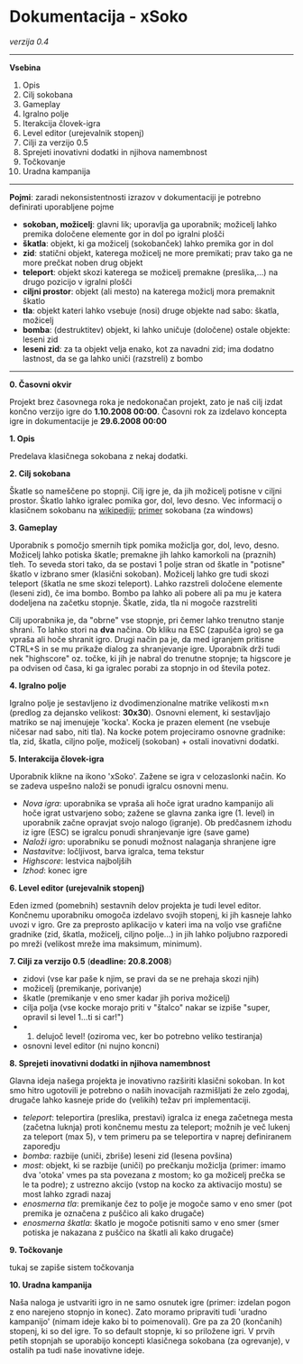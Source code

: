 # Dokumentacija - xSoko #
_verzija 0.4_

---

**Vsebina**
  1. Opis
  1. Cilj sokobana
  1. Gameplay
  1. Igralno polje
  1. Iterakcija človek-igra
  1. Level editor (urejevalnik stopenj)
  1. Cilji za verzijo 0.5
  1. Sprejeti inovativni dodatki in njihova namembnost
  1. Točkovanje
  1. Uradna kampanija

---


**Pojmi**:
zaradi nekonsistentnosti izrazov v dokumentaciji je potrebno definirati uporabljene pojme
  * **sokoban, možicelj**: glavni lik; uporavlja ga uporabnik; možicelj lahko premika določene elemente gor in dol po igralni plošči
  * **škatla**: objekt, ki ga možicelj (sokobanček) lahko premika gor in dol
  * **zid**: statični objekt, katerega možicelj ne more premikati; prav tako ga ne more prečkat noben drug objekt
  * **teleport**: objekt skozi katerega se možicelj premakne (preslika,...) na drugo pozicijo v igralni plošči
  * **ciljni prostor**: objekt (ali mesto) na katerega možiclj mora premaknit škatlo
  * **tla**: objekt kateri lahko vsebuje (nosi) druge objekte nad sabo: škatla, možicelj
  * **bomba**: (destruktitev) objekt, ki lahko uničuje (določene) ostale objekte: leseni zid
  * **leseni zid**: za ta objekt velja enako, kot za navadni zid; ima dodatno lastnost, da se ga lahko uniči (razstreli) z bombo

---


**0. Časovni okvir**

Projekt brez časovnega roka je nedokonačan projekt, zato je naš cilj izdat končno verzijo igre do **1.10.2008 00:00**.
Časovni rok za izdelavo koncepta igre in dokumentacije je **29.6.2008 00:00**

**1. Opis**

Predelava klasičnega sokobana z nekaj dodatki.


**2. Cilj sokobana**

Škatle so nameščene po stopnji. Cilj igre je, da jih možicelj potisne v ciljni prostor. Škatlo lahko igralec pomika gor, dol, levo desno.
Vec informacij o klasičnem sokobanu na [wikipediji](http://en.wikipedia.org/wiki/Sokoban); [primer](http://www.geocities.com/ygp_bg/sokoban.html) sokobana (za windows)


**3. Gameplay**

Uporabnik s pomočjo smernih tipk pomika možiclja gor, dol, levo, desno. Možicelj lahko potiska škatle; premakne jih lahko kamorkoli na (praznih) tleh. To seveda stori tako, da se postavi 1 polje stran od škatle in "potisne" škatlo v izbrano smer (klasični sokoban).
Možicelj lahko gre tudi skozi teleport (škatla ne sme skozi teleport). Lahko razstreli določene elemente (leseni zid), če ima bombo. Bombo pa lahko ali pobere ali pa mu je katera dodeljena na začetku stopnje. Škatle, zida, tla ni mogoče razstreliti

Cilj uporabnika je, da "obrne" vse stopnje, pri čemer lahko trenutno stanje shrani. To lahko stori na **dva** načina. Ob kliku na ESC (zapušča igro) se ga vpraša ali hoče shranit igro. Drugi način pa je, da med igranjem pritisne CTRL+S in se mu prikaže dialog za shranjevanje igre.
Uporabnik drži tudi nek "highscore" oz. točke, ki jih je nabral do trenutne stopnje; ta higscore je pa odvisen od časa, ki ga igralec porabi za stopnjo in od števila potez.

**4. Igralno polje**

Igralno polje je sestavljeno iz dvodimenzionalne matrike velikosti m×n (predlog za dejansko velikost: **30x30**). Osnovni element, ki sestavljajo matriko se naj imenujeje 'kocka'.
Kocka je prazen element (ne vsebuje ničesar nad sabo, niti tla). Na kocke potem projeciramo osnovne gradnike: tla, zid, škatla, ciljno polje, možicelj (sokoban) + ostali inovativni dodatki.

**5. Interakcija človek-igra**

Uporabnik klikne na ikono 'xSoko'. Zažene se igra v celozaslonki način. Ko se zadeva uspešno naloži se ponudi igralcu osnovni menu.

  * _Nova igra_: uporabnika se vpraša ali hoče igrat uradno kampanijo ali hoče igrat ustvarjeno sobo; zažene se glavna zanka igre (1. level) in uporabnik začne opravjat svojo nalogo (igranje). Ob predčasnem izhodu iz igre (ESC) se igralcu ponudi shranjevanje igre (save game)
  * _Naloži igro_: uporabniku se ponudi možnost nalaganja shranjene igre
  * _Nastavitve_: ločljivost, barva igralca, tema tekstur
  * _Highscore_: lestvica najboljših
  * _Izhod_: konec igre

**6. Level editor (urejevalnik stopenj)**

Eden izmed (pomebnih) sestavnih delov projekta je tudi level editor. Končnemu uporabniku omogoča izdelavo svojih stopenj, ki jih kasneje lahko uvozi v igro. Gre za preprosto aplikacijo v kateri ima na voljo vse grafične gradnike (zid, škatla, možicelj, ciljno polje...) in jih lahko poljubno razporedi po mreži (velikost mreže ima maksimum, minimum).


**7. Cilji za verzijo 0.5** (**deadline: 20.8.2008**)
  * zidovi (vse kar paše k njim, se pravi da se ne prehaja skozi njih)
  * možicelj (premikanje, porivanje)
  * škatle (premikanje v eno smer kadar jih poriva možicelj)
  * cilja polja (vse kocke morajo priti v "štalco" nakar se izpiše "super, opravil si level 1...ti si car!")
  * 1. delujoč level! (oziroma vec, ker bo potrebno veliko testiranja)
  * osnovni level editor (ni nujno koncni)

**8. Sprejeti inovativni dodatki in njihova namembnost**

Glavna ideja našega projekta je inovativno razširiti klasični sokoban. In kot smo hitro ugotovili je potrebno o naših inovacijah razmišljati že zelo zgodaj, drugače lahko kasneje pride do (velikih) težav pri implementaciji.
  * _teleport_: teleportira (preslika, prestavi) igralca iz enega začetnega mesta (začetna luknja) proti končnemu mestu za teleport; možnih je več lukenj za teleport (max 5), v tem primeru pa se teleportira v naprej definiranem zaporedju
  * _bomba_: razbije (uniči, zbriše) leseni zid (lesena povšina)
  * _most_: objekt, ki se razbije (uniči) po prečkanju možiclja (primer: imamo dva 'otoka' vmes pa sta povezana z mostom; ko ga možicelj prečka se le ta podre); z ustrezno akcijo (vstop na kocko za aktivacijo mostu) se most lahko zgradi nazaj
  * _enosmerna tla_: premikanje čez to polje je mogoče samo v eno smer (pot premika je označena z puščico ali kako drugače)
  * _enosmerna škatla_: škatlo je mogoče potisniti samo v eno smer (smer potiska je nakazana z puščico na škatli ali kako drugače)

**9. Točkovanje**

tukaj se zapiše sistem točkovanja

**10. Uradna kampanija**

Naša naloga je ustvariti igro in ne samo osnutek igre (primer: izdelan pogon z eno narejeno stopnjo in konec). Zato moramo pripraviti tudi 'uradno kampanijo' (nimam ideje kako bi to poimenovali). Gre pa za 20 (končanih) stopenj, ki so del igre. To so default stopnje, ki so priložene igri. V prvih petih stopnjah se uporabijo koncepti klasičnega sokobana (za ogrevanje), v ostalih pa tudi naše inovativne ideje.